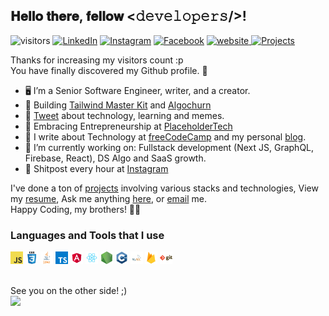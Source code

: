 <h2> 𝐇𝐞𝐥𝐥𝐨 𝐭𝐡𝐞𝐫𝐞, 𝐟𝐞𝐥𝐥𝐨𝐰 <𝚍𝚎𝚟𝚎𝚕𝚘𝚙𝚎𝚛𝚜/>!</h2>

<div align="center" width="50">

<!-- <img src="https://i.imgur.com/dTYwdG1.gif" alt="Welcome!" width="300"/> -->


</div>

![visitors](https://visitor-badge.glitch.me/badge?page_id=manuarora700.manuarora700)
<a href="https://www.linkedin.com/in/manuarora28" target="_blank"><img src="https://img.shields.io/badge/LinkedIn-%230077B5.svg?&style=flat-square&logo=linkedin&logoColor=white" alt="LinkedIn"></a>
<a href="https://www.instagram.com/maninthere" target="_blank"><img src="https://img.shields.io/badge/Instagram-%23E4405F.svg?&style=flat-square&logo=instagram&logoColor=white" alt="Instagram"></a>
<a href="https://www.facebook.com/Manuarora7000" target="_blank"><img src="https://img.shields.io/badge/Facebook-%231877F2.svg?&style=flat-square&logo=facebook&logoColor=white" alt="Facebook"></a>
<a href="http://www.manuarora.in" target="_blank">
<img src="https://img.shields.io/static/v1?label=Website&message=manuarora.in&color=%230076D6&style=flat-square&logo=internet-explorer&logoColor=%230076D6" alt="website"/>
</a>
<a href="http://www.manuarora.in" target="_blank">
<img src="https://img.shields.io/badge/Projects-72-yellow?&style=flat-square" alt="Projects"/>
</a>
<br>

Thanks for increasing my visitors count :p  <br>
You have finally discovered my Github profile. 👋
<br>

- 🖥 I’m a Senior Software Engineer, writer, and a creator.
- 🔨 Building [Tailwind Master Kit](https://tailwindmasterkit.com) and [Algochurn](https://algochurn.com)
- 🐥 [Tweet](https://twitter.com/mannupaaji) about technology, learning and memes.
- 💯 Embracing Entrepreneurship at [PlaceholderTech](https://placeholdertech.in)
- 💬 I write about Technology at [freeCodeCamp](https://www.freecodecamp.org/news/author/manu/) and my personal [blog](https://manuarora.in/blog).
- 🔭 I’m currently working on: Fullstack development (Next JS, GraphQL, Firebase, React), DS Algo and SaaS growth.
- 🤝 Shitpost every hour at [Instagram](https://instagram.com/maninthere)

I've done a ton of [projects](https://manuarora.in/projects) involving various stacks and technologies, 
View my [resume](https://drive.google.com/file/d/17x95t0hqPG98FFFzF9Cx9BacJ4qNcuBw/view?usp=sharing), 
Ask me anything [here](https://github.com/manuarora700/manuarora700/issues/new), 
or [email](mailto:manuarorawork@gmail.com) me. 
<br>
Happy Coding, my brothers! 💪🏽 <br>

<h3><strong>Languages and Tools that I use</strong></h3>  

<code><img height="20" src="https://raw.githubusercontent.com/github/explore/80688e429a7d4ef2fca1e82350fe8e3517d3494d/topics/javascript/javascript.png"></code>
<code><img height="20" src="https://raw.githubusercontent.com/github/explore/80688e429a7d4ef2fca1e82350fe8e3517d3494d/topics/css/css.png"></code>
<code><img height="20" src="https://raw.githubusercontent.com/github/explore/80688e429a7d4ef2fca1e82350fe8e3517d3494d/topics/java/java.png"></code>
<code><img height="20" src="https://raw.githubusercontent.com/github/explore/80688e429a7d4ef2fca1e82350fe8e3517d3494d/topics/typescript/typescript.png"></code>
<code><img height="20" src="https://raw.githubusercontent.com/github/explore/80688e429a7d4ef2fca1e82350fe8e3517d3494d/topics/angular/angular.png"></code>
<code><img height="20" src="https://raw.githubusercontent.com/github/explore/80688e429a7d4ef2fca1e82350fe8e3517d3494d/topics/react/react.png"></code>
<code><img height="20" src="https://raw.githubusercontent.com/github/explore/80688e429a7d4ef2fca1e82350fe8e3517d3494d/topics/nodejs/nodejs.png"></code>
<code><img height="20" src="https://raw.githubusercontent.com/github/explore/80688e429a7d4ef2fca1e82350fe8e3517d3494d/topics/cpp/cpp.png"></code>
<code><img height="20" src="https://raw.githubusercontent.com/github/explore/80688e429a7d4ef2fca1e82350fe8e3517d3494d/topics/mysql/mysql.png"></code>
<code><img height="20" src="https://raw.githubusercontent.com/github/explore/80688e429a7d4ef2fca1e82350fe8e3517d3494d/topics/firebase/firebase.png"></code>
<code><img height="20" src="https://raw.githubusercontent.com/github/explore/80688e429a7d4ef2fca1e82350fe8e3517d3494d/topics/git/git.png"></code>
<div align="center">

</div>

<br>
See you on the other side! ;) 
<br>
<img src="https://media.giphy.com/media/xT9IgG50Fb7Mi0prBC/giphy.gif" width="300">
